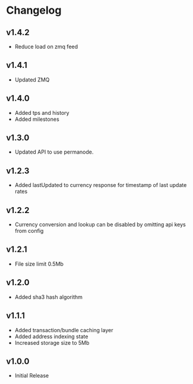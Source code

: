 # Changelog

## v1.4.2

* Reduce load on zmq feed

## v1.4.1

* Updated ZMQ

## v1.4.0

* Added tps and history
* Added milestones

## v1.3.0

* Updated API to use permanode.

## v1.2.3

* Added lastUpdated to currency response for timestamp of last update rates

## v1.2.2

* Currency conversion and lookup can be disabled by omitting api keys from config

## v1.2.1

* File size limit 0.5Mb

## v1.2.0

* Added sha3 hash algorithm

## v1.1.1

* Added transaction/bundle caching layer
* Added address indexing state
* Increased storage size to 5Mb

## v1.0.0

* Initial Release
